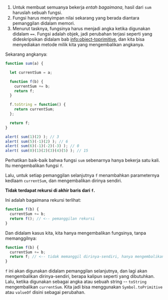 
1. Untuk membuat semuanya bekerja *entah bagaimana*, hasil dari `sum` haruslah sebuah fungsi.
2. Fungsi harus menyimpan nilai sekarang yang berada diantara pemanggilan didalam memori.
3. Menurut tasknya, fungsinya harus menjadi angka ketika digunakan didalam `==`. Fungsi adalah objek, jadi perubahan terjasi seperti yang dideskripsikan didalam bab <info:object-toprimitive>, dan kita bisa menyediakan metode milik kita yang mengembalikan angkanya.

Sekarang angkanya:

```js demo run
function sum(a) {

  let currentSum = a;

  function f(b) {
    currentSum += b;
    return f;
  }

  f.toString = function() {
    return currentSum;
  };

  return f;
}

alert( sum(1)(2) ); // 3
alert( sum(5)(-1)(2) ); // 6
alert( sum(6)(-1)(-2)(-3) ); // 0
alert( sum(0)(1)(2)(3)(4)(5) ); // 15
```

Perhatikan baik-baik bahwa fungsi `sum` sebenarnya hanya bekerja satu kali. Itu mengembalikan fungsi `f`.

Lalu, untuk setiap pemanggilan selanjutnya `f` menambahkan parameternya kedlaam `currentSum`, dan mengembalikan dirinya sendiri.

**Tidak terdapat rekursi di akhir baris dari `f`.**

Ini adalah bagaimana rekursi terlihat:

```js
function f(b) {
  currentSum += b;
  return f(); // <-- pemanggilan rekursi
}
```

Dan didalam kasus kita, kita hanya mengembalikan fungsinya, tanpa memanggilnya:

```js
function f(b) {
  currentSum += b;
  return f; // <-- tidak memanggil dirinya-sendiri, hanya mengembalikan dirinya
}
```

`f` ini akan digunakan didalam pemanggilan selanjutnya, dan lagi akan mengembalikan dirinya-sendiri, berapa kalipun seperti yang dibutuhkan. Lalu, ketika digunakan sebagai angka atau sebuah string -- `toString` mengembalikan `currentSum`. Kita jadi bisa menggunakan `Symbol.toPrimitive` atau `valueOf` disini sebagai perubahan.